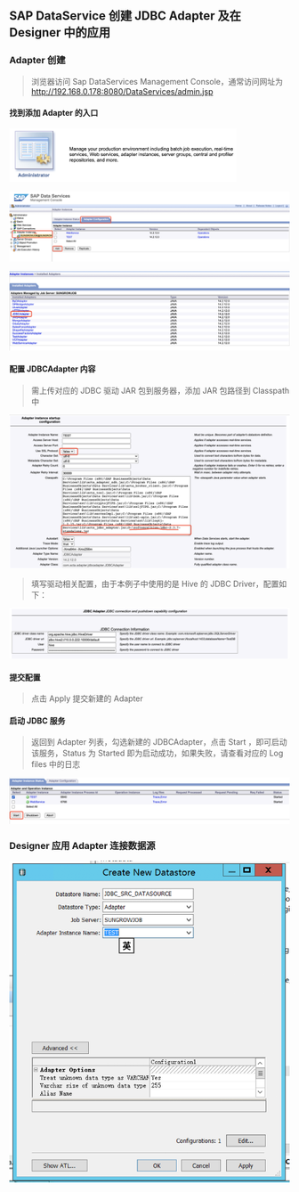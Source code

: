 ## SAP DataService 创建 JDBC Adapter 及在 Designer 中的应用



### Adapter 创建

> 浏览器访问 Sap DataServices Management Console，通常访问网址为 http://192.168.0.178:8080/DataServices/admin.jsp

#### 找到添加 Adapter 的入口

<img src="https://raw.githubusercontent.com/Zhang-Yida/PictureBed/main/imgs/image-20201204082755915.png" alt="image-20201204082755915" style="zoom:40%;" />

![image-20201204083023765](https://raw.githubusercontent.com/Zhang-Yida/PictureBed/main/imgs/image-20201204083023765.png)

![image-20201204083139616](https://raw.githubusercontent.com/Zhang-Yida/PictureBed/main/imgs/image-20201204083139616.png)

#### 配置 JDBCAdapter 内容

> 需上传对应的 JDBC 驱动 JAR 包到服务器，添加 JAR 包路径到 Classpath 中

![image-20201204083955111](https://raw.githubusercontent.com/Zhang-Yida/PictureBed/main/imgs/image-20201204083955111.png)

> 填写驱动相关配置，由于本例子中使用的是 Hive 的 JDBC Driver，配置如下：

![image-20201204084139577](https://raw.githubusercontent.com/Zhang-Yida/PictureBed/main/imgs/image-20201204084139577.png)

#### 提交配置

> 点击 Apply 提交新建的 Adapter

#### 启动 JDBC 服务

> 返回到 Adapter 列表，勾选新建的 JDBCAdapter，点击 Start ，即可启动该服务，Status 为 Started 即为启动成功，如果失败，请查看对应的 Log files 中的日志

![image-20201204084609626](https://raw.githubusercontent.com/Zhang-Yida/PictureBed/main/imgs/image-20201204084609626.png)

### Designer 应用 Adapter 连接数据源

![image-20201204090319468](https://raw.githubusercontent.com/Zhang-Yida/PictureBed/main/imgs/image-20201204090319468.png)
